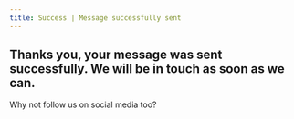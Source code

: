 ```yaml
---
title: Success | Message successfully sent
---
```

## Thanks you, your message **was sent successfully**. We will be in touch as soon as we can.

Why not follow us on social media too?

